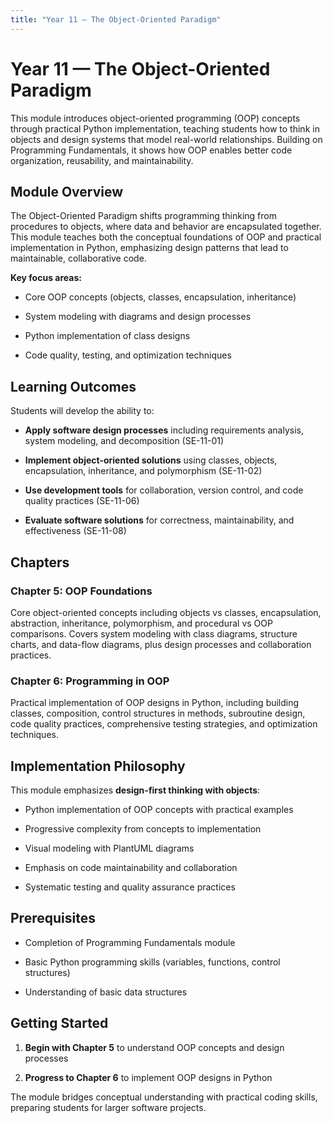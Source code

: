 ```yaml
---
title: "Year 11 — The Object-Oriented Paradigm"
---
```


# Year 11 — The Object-Oriented Paradigm

This module introduces object-oriented programming (OOP) concepts through practical Python implementation, teaching students how to think in objects and design systems that model real-world relationships. Building on Programming Fundamentals, it shows how OOP enables better code organization, reusability, and maintainability.

## Module Overview

The Object-Oriented Paradigm shifts programming thinking from procedures to objects, where data and behavior are encapsulated together. This module teaches both the conceptual foundations of OOP and practical implementation in Python, emphasizing design patterns that lead to maintainable, collaborative code.

**Key focus areas:**

- Core OOP concepts (objects, classes, encapsulation, inheritance)

- System modeling with diagrams and design processes

- Python implementation of class designs

- Code quality, testing, and optimization techniques

## Learning Outcomes

Students will develop the ability to:

- **Apply software design processes** including requirements analysis, system modeling, and decomposition (SE-11-01)

- **Implement object-oriented solutions** using classes, objects, encapsulation, inheritance, and polymorphism (SE-11-02)

- **Use development tools** for collaboration, version control, and code quality practices (SE-11-06)

- **Evaluate software solutions** for correctness, maintainability, and effectiveness (SE-11-08)

## Chapters

### Chapter 5: OOP Foundations

Core object-oriented concepts including objects vs classes, encapsulation, abstraction, inheritance, polymorphism, and procedural vs OOP comparisons. Covers system modeling with class diagrams, structure charts, and data-flow diagrams, plus design processes and collaboration practices.

### Chapter 6: Programming in OOP

Practical implementation of OOP designs in Python, including building classes, composition, control structures in methods, subroutine design, code quality practices, comprehensive testing strategies, and optimization techniques.

## Implementation Philosophy

This module emphasizes **design-first thinking with objects**:

- Python implementation of OOP concepts with practical examples

- Progressive complexity from concepts to implementation

- Visual modeling with PlantUML diagrams

- Emphasis on code maintainability and collaboration

- Systematic testing and quality assurance practices

## Prerequisites

- Completion of Programming Fundamentals module

- Basic Python programming skills (variables, functions, control structures)

- Understanding of basic data structures

## Getting Started

1. **Begin with Chapter 5** to understand OOP concepts and design processes

2. **Progress to Chapter 6** to implement OOP designs in Python

The module bridges conceptual understanding with practical coding skills, preparing students for larger software projects.
